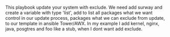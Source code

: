 This playbook update your system with exclude. We need add surway and create a variable with type 'list', add to list all packages what we want control in our update process, packages what we can exclude from update, to our template in ansible Tower/AWX. In my example I add kernel, nginx, java, posgtres and foo like a stub, when I dont want add exclude.
